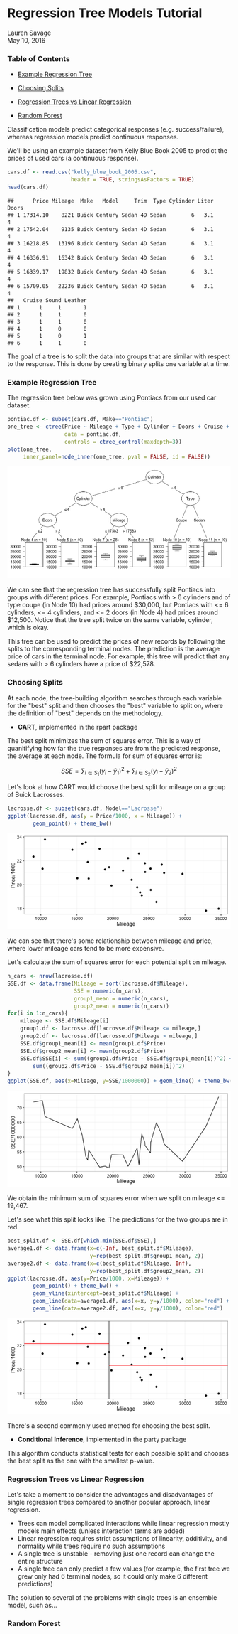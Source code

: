 # Regression Tree Models Tutorial
Lauren Savage  
May 10, 2016  

### Table of Contents

* [Example Regression Tree](#example-regression-tree)

* [Choosing Splits](#choosing-splits)

* [Regression Trees vs Linear Regression](#regression-trees-vs-linear-regression)

* [Random Forest](#random-forest)

Classification models predict categorical responses (e.g. success/failure), whereas regression models predict continuous responses.

We'll be using an example dataset from Kelly Blue Book 2005 to predict the prices of used cars (a continuous response).




```r
cars.df <- read.csv("kelly_blue_book_2005.csv",
                    header = TRUE, stringsAsFactors = TRUE)
head(cars.df)
```

```
##      Price Mileage  Make   Model     Trim  Type Cylinder Liter Doors
## 1 17314.10    8221 Buick Century Sedan 4D Sedan        6   3.1     4
## 2 17542.04    9135 Buick Century Sedan 4D Sedan        6   3.1     4
## 3 16218.85   13196 Buick Century Sedan 4D Sedan        6   3.1     4
## 4 16336.91   16342 Buick Century Sedan 4D Sedan        6   3.1     4
## 5 16339.17   19832 Buick Century Sedan 4D Sedan        6   3.1     4
## 6 15709.05   22236 Buick Century Sedan 4D Sedan        6   3.1     4
##   Cruise Sound Leather
## 1      1     1       1
## 2      1     1       0
## 3      1     1       0
## 4      1     0       0
## 5      1     0       1
## 6      1     1       0
```

The goal of a tree is to split the data into groups that are similar with respect to the response.  This is done by creating binary splits one variable at a time.

### Example Regression Tree

The regression tree below was grown using Pontiacs from our used car dataset.


```r
pontiac.df <- subset(cars.df, Make=="Pontiac")
one_tree <- ctree(Price ~ Mileage + Type + Cylinder + Doors + Cruise + Sound + Leather, 
                  data = pontiac.df, 
                  controls = ctree_control(maxdepth=3))
plot(one_tree, 
     inner_panel=node_inner(one_tree, pval = FALSE, id = FALSE))
```

![](tutorial_files/figure-html/unnamed-chunk-3-1.png)<!-- -->

We can see that the regression tree has successfully split Pontiacs into groups with different prices.  For example, Pontiacs with > 6 cylinders and of type coupe (in Node 10) had prices around $30,000, but Pontiacs with <= 6 cylinders, <= 4 cylinders, and <= 2 doors (in Node 4) had prices around $12,500.  Notice that the tree split twice on the same variable, cylinder, which is okay.

This tree can be used to predict the prices of new records by following the splits to the corresponding terminal nodes.  The prediction is the average price of cars in the terminal node.  For example, this tree will predict that any sedans with > 6 cylinders have a price of $22,578.

### Choosing Splits

At each node, the tree-building algorithm searches through each variable for the "best" split and then chooses the "best" variable to split on, where the definition of "best" depends on the methodology.

* **CART**, implemented in the rpart package

The best split minimizes the sum of squares error.  This is a way of quanitifying how far the true responses are from the predicted response, the average at each node. The formula for sum of squares error is:

$$ SSE = \sum\nolimits_{i \in S_1} (y_i - \bar{y}_1)^2 + \sum\nolimits_{i \in S_2} (y_i - \bar{y}_2)^2$$

Let's look at how CART would choose the best split for mileage on a group of Buick Lacrosses.


```r
lacrosse.df <- subset(cars.df, Model=="Lacrosse")
ggplot(lacrosse.df, aes(y = Price/1000, x = Mileage)) + 
        geom_point() + theme_bw()
```

![](tutorial_files/figure-html/unnamed-chunk-4-1.png)<!-- -->

We can see that there's some relationship between mileage and price, where lower mileage cars tend to be more expensive.

Let's calculate the sum of squares error for each potential split on mileage.


```r
n_cars <- nrow(lacrosse.df)
SSE.df <- data.frame(Mileage = sort(lacrosse.df$Mileage), 
                     SSE = numeric(n_cars), 
                     group1_mean = numeric(n_cars), 
                     group2_mean = numeric(n_cars))
for(i in 1:n_cars){
    mileage <- SSE.df$Mileage[i]
    group1.df <- lacrosse.df[lacrosse.df$Mileage <= mileage,]
    group2.df <- lacrosse.df[lacrosse.df$Mileage > mileage,]
    SSE.df$group1_mean[i] <- mean(group1.df$Price)
    SSE.df$group2_mean[i] <- mean(group2.df$Price)
    SSE.df$SSE[i] <- sum((group1.df$Price - SSE.df$group1_mean[i])^2) + 
        sum((group2.df$Price - SSE.df$group2_mean[i])^2)
}
ggplot(SSE.df, aes(x=Mileage, y=SSE/1000000)) + geom_line() + theme_bw()
```

![](tutorial_files/figure-html/unnamed-chunk-5-1.png)<!-- -->

We obtain the minimum sum of squares error when we split on mileage <= 19,467.

Let's see what this split looks like. The predictions for the two groups are in red.


```r
best_split.df <- SSE.df[which.min(SSE.df$SSE),]
average1.df <- data.frame(x=c(-Inf, best_split.df$Mileage), 
                          y=rep(best_split.df$group1_mean, 2))
average2.df <- data.frame(x=c(best_split.df$Mileage, Inf), 
                          y=rep(best_split.df$group2_mean, 2))
ggplot(lacrosse.df, aes(y=Price/1000, x=Mileage)) + 
        geom_point() + theme_bw() + 
        geom_vline(xintercept=best_split.df$Mileage) +
        geom_line(data=average1.df, aes(x=x, y=y/1000), color="red") +
        geom_line(data=average2.df, aes(x=x, y=y/1000), color="red")
```

![](tutorial_files/figure-html/unnamed-chunk-6-1.png)<!-- -->

There's a second commonly used method for choosing the best split.

* **Conditional Inference**, implemented in the party package

This algorithm conducts statistical tests for each possible split and chooses the best split as the one with the smallest p-value.

### Regression Trees vs Linear Regression

Let's take a moment to consider the advantages and disadvantages of single regression trees compared to another popular approach, linear regression.

* Trees can model complicated interactions while linear regression mostly models main effects (unless interaction terms are added)
* Linear regression requires strict assumptions of linearity, additivity, and normality while trees require no such assumptions
* A single tree is unstable - removing just one record can change the entire structure
* A single tree can only predict a few values (for example, the first tree we grew only had 6 terminal nodes, so it could only make 6 different predictions)

The solution to several of the problems with single trees is an ensemble model, such as...

### Random Forest

